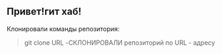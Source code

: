 ## Привет!гит хаб!
Клонировали команды репозитория:  
>git clone URL -СКЛОНИРОВАЛИ репозиторий по
URL  - адресу